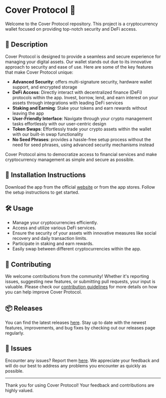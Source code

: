 
# Cover Protocol 🚀

Welcome to the Cover Protocol repository. This project is a cryptocurrency wallet focused on providing top-notch security and DeFi access.

## 📜 Description

Cover Protocol is designed to provide a seamless and secure experience for managing your digital assets. Our wallet stands out due to its innovative approach to security and ease of use. Here are some of the key features that make Cover Protocol unique:

- **Advanced Security**: offers multi-signature security, hardware wallet support, and encrypted storage
- **DeFi Access**: Directly interact with decentralized finance (DeFi) protocols within the app. Invest, borrow, lend, and earn interest on your assets through integrations with leading DeFi services
- **Staking and Earning**: Stake your tokens and earn rewards without leaving the app
- **User-Friendly Interface**: Navigate through your crypto management tasks effortlessly with our user-centric design
- **Token Swaps**: Effortlessly trade your crypto assets within the wallet with our built-in swap functionality
- **No Seed Phrases**: provides a hassle-free setup process without the need for seed phrases, using advanced security mechanisms instead

Cover Protocol aims to democratize access to financial services and make cryptocurrency management as simple and secure as possible.

## 🚀 Installation Instructions

Download the app from the official [website](https://www.example.com) or from the app stores. Follow the setup instructions to get started.

## 🛠️ Usage

- Manage your cryptocurrencies efficiently.
- Access and utilize various DeFi services.
- Ensure the security of your assets with innovative measures like social recovery and daily transaction limits.
- Participate in staking and earn rewards.
- Easily swap between different cryptocurrencies within the app.

## 🤝 Contributing

We welcome contributions from the community! Whether it's reporting issues, suggesting new features, or submitting pull requests, your input is valuable. Please check our [contribution guidelines](../../contributing) for more details on how you can help improve Cover Protocol.

## 📦 Releases

You can find the latest releases [here](../../releases). Stay up to date with the newest features, improvements, and bug fixes by checking out our releases page regularly.

## 🐛 Issues

Encounter any issues? Report them [here](../../issues). We appreciate your feedback and will do our best to address any problems you encounter as quickly as possible.

---

Thank you for using Cover Protocol! Your feedback and contributions are highly valued.
